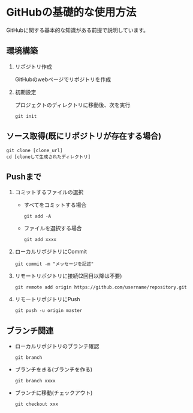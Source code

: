# GitHubの基礎的な使用方法
GitHubに関する基本的な知識がある前提で説明しています。

## 環境構築
1. リポジトリ作成
    <p>GitHubのwebページでリポジトリを作成</p>

2. 初期設定
    <p>プロジェクトのディレクトリに移動後、次を実行</p>

    ```
    git init
    ```

## ソース取得(既にリポジトリが存在する場合)
```
git clone [clone_url]
cd [cloneして生成されたディレクトリ]
```

## Pushまで
1. コミットするファイルの選択
    - すべてをコミットする場合
        ```
        git add -A
        ```

    - ファイルを選択する場合
        ```
        git add xxxx
        ```

2. ローカルリポジトリにCommit
    ```
    git commit -m "メッセージを記述"
    ```

3. リモートリポジトリに接続(2回目以降は不要)
    ```
    git remote add origin https://github.com/username/repository.git
    ```

4. リモートリポジトリにPush
    ```
    git push -u origin master
    ```

## ブランチ関連
- ローカルリポジトリのブランチ確認
    ```
    git branch
    ```

- ブランチをきる(ブランチを作る)
    ```
    git branch xxxx
    ```

- ブランチに移動(チェックアウト)
    ```
    git checkout xxx
    ```

